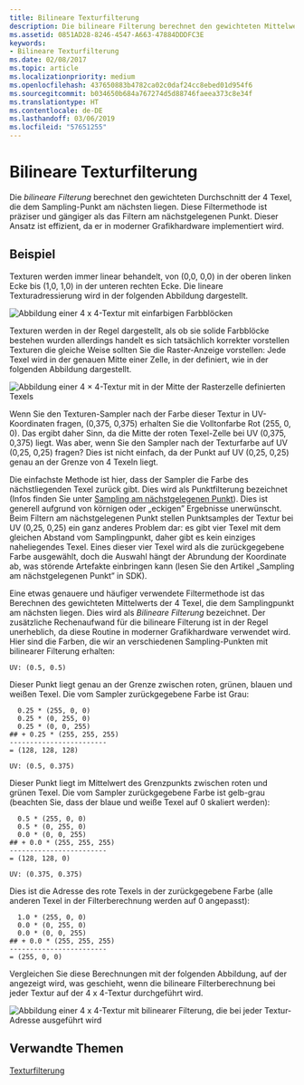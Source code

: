 ```yaml
---
title: Bilineare Texturfilterung
description: Die bilineare Filterung berechnet den gewichteten Mittelwert der 4 Texel, die dem Sampling-Punkt am nächsten liegen.
ms.assetid: 0851AD28-8246-4547-A663-47884DDDFC3E
keywords:
- Bilineare Texturfilterung
ms.date: 02/08/2017
ms.topic: article
ms.localizationpriority: medium
ms.openlocfilehash: 437650883b4782ca02c0daf24cc8ebed01d954f6
ms.sourcegitcommit: b034650b684a767274d5d88746faeea373c8e34f
ms.translationtype: HT
ms.contentlocale: de-DE
ms.lasthandoff: 03/06/2019
ms.locfileid: "57651255"
---
```

# <a name="bilinear-texture-filtering"></a>Bilineare Texturfilterung


Die *bilineare Filterung* berechnet den gewichteten Durchschnitt der 4 Texel, die dem Sampling-Punkt am nächsten liegen. Diese Filtermethode ist präziser und gängiger als das Filtern am nächstgelegenen Punkt. Dieser Ansatz ist effizient, da er in moderner Grafikhardware implementiert wird.


## <a name="span-idexamplespanspan-idexamplespanspan-idexamplespanexample"></a><span id="Example"></span><span id="example"></span><span id="EXAMPLE"></span>Beispiel


Texturen werden immer linear behandelt, von (0,0, 0,0) in der oberen linken Ecke bis (1,0, 1,0) in der unteren rechten Ecke. Die lineare Texturadressierung wird in der folgenden Abbildung dargestellt.

![Abbildung einer 4 x 4-Textur mit einfarbigen Farbblöcken](images/bilinear-fig7a.png)

Texturen werden in der Regel dargestellt, als ob sie solide Farbblöcke bestehen wurden allerdings handelt es sich tatsächlich korrekter vorstellen Texturen die gleiche Weise sollten Sie die Raster-Anzeige vorstellen: Jede Texel wird in der genauen Mitte einer Zelle, in der definiert, wie in der folgenden Abbildung dargestellt.

![Abbildung einer 4 × 4-Textur mit in der Mitte der Rasterzelle definierten Texels](images/bilinear-fig7b.png)

Wenn Sie den Texturen-Sampler nach der Farbe dieser Textur in UV-Koordinaten fragen, (0,375, 0,375) erhalten Sie die Volltonfarbe Rot (255, 0, 0). Das ergibt daher Sinn, da die Mitte der roten Texel-Zelle bei UV (0,375, 0,375) liegt. Was aber, wenn Sie den Sampler nach der Texturfarbe auf UV (0,25, 0,25) fragen? Dies ist nicht einfach, da der Punkt auf UV (0,25, 0,25) genau an der Grenze von 4 Texeln liegt.

Die einfachste Methode ist hier, dass der Sampler die Farbe des nächstliegenden Texel zurück gibt. Dies wird als Punktfilterung bezeichnet (Infos finden Sie unter [Sampling am nächstgelegenen Punkt](nearest-point-sampling.md)). Dies ist generell aufgrund von körnigen oder „eckigen” Ergebnisse unerwünscht. Beim Filtern am nächstgelegenen Punkt stellen Punktsamples der Textur bei UV (0,25, 0,25) ein ganz anderes Problem dar: es gibt vier Texel mit dem gleichen Abstand vom Samplingpunkt, daher gibt es kein einziges naheliegendes Texel. Eines dieser vier Texel wird als die zurückgegebene Farbe ausgewählt, doch die Auswahl hängt der Abrundung der Koordinate ab, was störende Artefakte einbringen kann (lesen Sie den Artikel „Sampling am nächstgelegenen Punkt” in SDK).

Eine etwas genauere und häufiger verwendete Filtermethode ist das Berechnen des gewichteten Mittelwerts der 4 Texel, die dem Samplingpunkt am nächsten liegen. Dies wird als *Bilineare Filterung* bezeichnet. Der zusätzliche Rechenaufwand für die bilineare Filterung ist in der Regel unerheblich, da diese Routine in moderner Grafikhardware verwendet wird. Hier sind die Farben, die wir an verschiedenen Sampling-Punkten mit bilinearer Filterung erhalten:

```
UV: (0.5, 0.5)
```

Dieser Punkt liegt genau an der Grenze zwischen roten, grünen, blauen und weißen Texel. Die vom Sampler zurückgegebene Farbe ist Grau:

```
  0.25 * (255, 0, 0)
  0.25 * (0, 255, 0) 
  0.25 * (0, 0, 255) 
## + 0.25 * (255, 255, 255) 
------------------------
= (128, 128, 128)
```

```
UV: (0.5, 0.375)
```

Dieser Punkt liegt im Mittelwert des Grenzpunkts zwischen roten und grünen Texel. Die vom Sampler zurückgegebene Farbe ist gelb-grau (beachten Sie, dass der blaue und weiße Texel auf 0 skaliert werden):

```
  0.5 * (255, 0, 0)
  0.5 * (0, 255, 0) 
  0.0 * (0, 0, 255) 
## + 0.0 * (255, 255, 255) 
------------------------
= (128, 128, 0)
```

```
UV: (0.375, 0.375)
```

Dies ist die Adresse des rote Texels in der zurückgegebene Farbe (alle anderen Texel in der Filterberechnung werden auf 0 angepasst):

```
  1.0 * (255, 0, 0)
  0.0 * (0, 255, 0) 
  0.0 * (0, 0, 255) 
## + 0.0 * (255, 255, 255) 
------------------------
= (255, 0, 0)
```

Vergleichen Sie diese Berechnungen mit der folgenden Abbildung, auf der angezeigt wird, was geschieht, wenn die bilineare Filterberechnung bei jeder Textur auf der 4 x 4-Textur durchgeführt wird.

![Abbildung einer 4 x 4-Textur mit bilinearer Filterung, die bei jeder Textur-Adresse ausgeführt wird](images/bilinear-fig7c.jpg)

## <a name="span-idrelated-topicsspanrelated-topics"></a><span id="related-topics"></span>Verwandte Themen


[Texturfilterung](texture-filtering.md)

 

 




